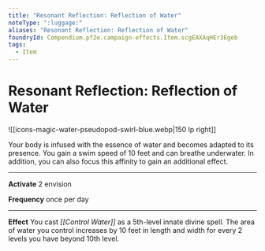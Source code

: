 ```yaml
---
title: "Resonant Reflection: Reflection of Water"
noteType: ":luggage:"
aliases: "Resonant Reflection: Reflection of Water"
foundryId: Compendium.pf2e.campaign-effects.Item.scgEAXAqHEr3Egeb
tags:
  - Item
---
```


# Resonant Reflection: Reflection of Water
![[icons-magic-water-pseudopod-swirl-blue.webp|150 lp right]]

Your body is infused with the essence of water and becomes adapted to its presence. You gain a swim speed of 10 feet and can breathe underwater. In addition, you can also focus this affinity to gain an additional effect.

* * *

**Activate** 2 envision

**Frequency** once per day

* * *

**Effect** You cast _[[Control Water]]_ as a 5th-level innate divine spell. The area of water you control increases by 10 feet in length and width for every 2 levels you have beyond 10th level.
